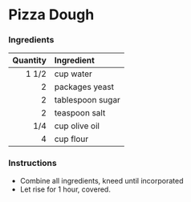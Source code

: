 # Pizza Dough
### Ingredients
|Quantity|Ingredient|
----------:|:-------
|1 1/2|cup water|
|2|packages yeast|
|2|tablespoon sugar|
|2|teaspoon salt|
|1/4|cup olive oil|
|4|cup flour|

### Instructions

* Combine all ingredients, kneed until incorporated
* Let rise for 1 hour, covered. 

